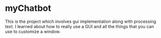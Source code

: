 # myChatbot

This is the project which involves gui implementation along with processing text. 
I learned about how to really use a GUI and all the things that you can use to customize a window.

